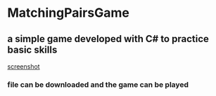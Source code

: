# MatchingPairsGame
## a simple game developed with C# to practice basic skills 

[screenshot](https://github.com/DASchroeder/MatchingPairsGame/blob/master/MatchingPairs/screenshots/MatchingPairGame.png)

### file can be downloaded and the game can be played


